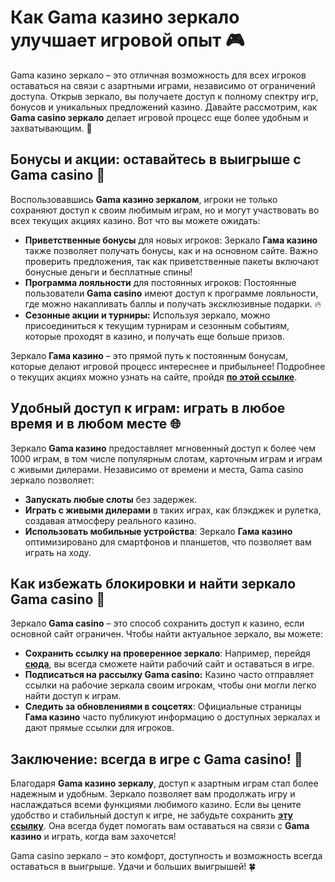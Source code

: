 # Как Gama казино зеркало улучшает игровой опыт 🎮

Gama казино зеркало – это отличная возможность для всех игроков оставаться на связи с азартными играми, независимо от ограничений доступа. Открыв зеркало, вы получаете доступ к полному спектру игр, бонусов и уникальных предложений казино. Давайте рассмотрим, как **Gama casino зеркало** делает игровой процесс еще более удобным и захватывающим. 🎰

## Бонусы и акции: оставайтесь в выигрыше с Gama casino 🌟

Воспользовавшись **Gama казино зеркалом**, игроки не только сохраняют доступ к своим любимым играм, но и могут участвовать во всех текущих акциях казино. Вот что вы можете ожидать:

- **Приветственные бонусы** для новых игроков: Зеркало **Гама казино** также позволяет получать бонусы, как и на основном сайте. Важно проверить предложения, так как приветственные пакеты включают бонусные деньги и бесплатные спины!
- **Программа лояльности** для постоянных игроков: Постоянные пользователи **Gama casino** имеют доступ к программе лояльности, где можно накапливать баллы и получать эксклюзивные подарки. 🔥
- **Сезонные акции и турниры:** Используя зеркало, можно присоединиться к текущим турнирам и сезонным событиям, которые проходят в казино, и получать еще больше призов.

Зеркало **Гама казино** – это прямой путь к постоянным бонусам, которые делают игровой процесс интереснее и прибыльнее! Подробнее о текущих акциях можно узнать на сайте, пройдя **[по этой ссылке](https://brandplay.link/zrZpLFTP)**.

## Удобный доступ к играм: играть в любое время и в любом месте 🌐

Зеркало **Gama казино** предоставляет мгновенный доступ к более чем 1000 играм, в том числе популярным слотам, карточным играм и играм с живыми дилерами. Независимо от времени и места, Gama casino зеркало позволяет:

- **Запускать любые слоты** без задержек.
- **Играть с живыми дилерами** в таких играх, как блэкджек и рулетка, создавая атмосферу реального казино.
- **Использовать мобильные устройства**: Зеркало **Гама казино** оптимизировано для смартфонов и планшетов, что позволяет вам играть на ходу.

## Как избежать блокировки и найти зеркало Gama casino 🔐

Зеркало **Gama casino** – это способ сохранить доступ к казино, если основной сайт ограничен. Чтобы найти актуальное зеркало, вы можете:

- **Сохранить ссылку на проверенное зеркало**: Например, перейдя **[сюда](https://brandplay.link/zrZpLFTP)**, вы всегда сможете найти рабочий сайт и оставаться в игре.
- **Подписаться на рассылку Gama casino:** Казино часто отправляет ссылки на рабочие зеркала своим игрокам, чтобы они могли легко найти доступ к играм.
- **Следить за обновлениями в соцсетях**: Официальные страницы **Гама казино** часто публикуют информацию о доступных зеркалах и дают прямые ссылки для игроков.

## Заключение: всегда в игре с Gama casino! 🎉

Благодаря **Gama казино зеркалу**, доступ к азартным играм стал более надежным и удобным. Зеркало позволяет вам продолжать игру и наслаждаться всеми функциями любимого казино. Если вы цените удобство и стабильный доступ к игре, не забудьте сохранить **[эту ссылку](https://brandplay.link/zrZpLFTP)**. Она всегда будет помогать вам оставаться на связи с **Gama казино** и играть, когда вам захочется!

Gama casino зеркало – это комфорт, доступность и возможность всегда оставаться в выигрыше. Удачи и больших выигрышей! 🍀
